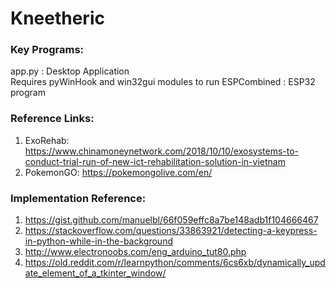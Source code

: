 # Kneetheric
### Key Programs:
app.py : Desktop Application  
  Requires pyWinHook and win32gui modules to run
ESPCombined : ESP32 program
### Reference Links:
1) ExoRehab: https://www.chinamoneynetwork.com/2018/10/10/exosystems-to-conduct-trial-run-of-new-ict-rehabilitation-solution-in-vietnam
2) PokemonGO: https://pokemongolive.com/en/

### Implementation Reference:
1) https://gist.github.com/manuelbl/66f059effc8a7be148adb1f104666467
2) https://stackoverflow.com/questions/33863921/detecting-a-keypress-in-python-while-in-the-background
3) http://www.electronoobs.com/eng_arduino_tut80.php
4) https://old.reddit.com/r/learnpython/comments/6cs6xb/dynamically_update_element_of_a_tkinter_window/
